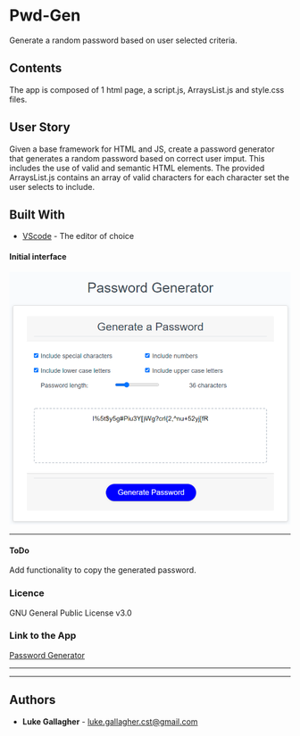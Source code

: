 # Pwd-Gen
Generate a random password based on user selected criteria.

## Contents
<p>
The app is composed of 1 html page, a script.js, ArraysList.js and style.css files.
</p>

## User Story
<p>
Given a base framework for HTML and JS, create a password generator that generates a random password based on correct user imput.
This includes the use of valid and semantic HTML elements.
The provided ArraysList.js contains an array of valid characters for each character set the user selects to include.
</p>

## Built With

* [VScode](https://code.visualstudio.com/) - The editor of choice

#### Initial interface
![Screenshot of Password generator](https://github.com/galluk/Pwd-Gen/blob/master/screenshot.png)
<hr>

#### ToDo
Add functionality to copy the generated password. 

### Licence

GNU General Public License v3.0

### Link to the App
<a href="https://galluk.github.io/Pwd-Gen/Develop/index.html">Password Generator</a><hr>
<hr>

## Authors

* **Luke Gallagher** - 
luke.gallagher.cst@gmail.com
